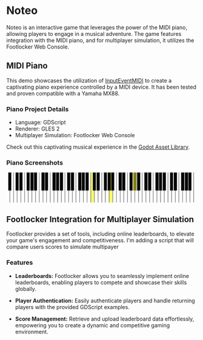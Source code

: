 # Noteo

Noteo is an interactive game that leverages the power of the MIDI piano, allowing players to engage in a musical adventure. The game features integration with the MIDI piano, and for multiplayer simulation, it utilizes the Footlocker Web Console.

## MIDI Piano

This demo showcases the utilization of [InputEventMIDI](https://docs.godotengine.org/en/latest/classes/class_inputeventmidi.html) to create a captivating piano experience controlled by a MIDI device. It has been tested and proven compatible with a Yamaha MX88.

### Piano Project Details

- Language: GDScript
- Renderer: GLES 2
- Multiplayer Simulation: Footlocker Web Console

Check out this captivating musical experience in the [Godot Asset Library](https://godotengine.org/asset-library/asset/1292).

### Piano Screenshots

![Screenshot](screenshots/piano-pressed.png)

## Footlocker Integration for Multiplayer Simulation

Footlocker provides a set of tools, including online leaderboards, to elevate your game's engagement and competitiveness. I'm adding a script that will compare users scores to simulate multipayer

### Features

- **Leaderboards:** Footlocker allows you to seamlessly implement online leaderboards, enabling players to compete and showcase their skills globally.

- **Player Authentication:** Easily authenticate players and handle returning players with the provided GDScript examples.

- **Score Management:** Retrieve and upload leaderboard data effortlessly, empowering you to create a dynamic and competitive gaming environment.
